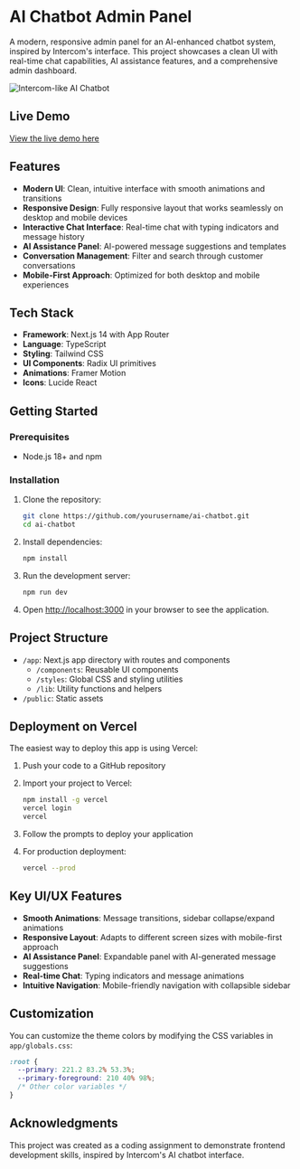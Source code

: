 # AI Chatbot Admin Panel

A modern, responsive admin panel for an AI-enhanced chatbot system, inspired by Intercom's interface. This project showcases a clean UI with real-time chat capabilities, AI assistance features, and a comprehensive admin dashboard.

![Intercom-like AI Chatbot](https://i.imgur.com/placeholder-image.png) <!-- Replace with an actual screenshot when deployed -->

## Live Demo

[View the live demo here](https://ai-chatbot-demo.vercel.app) <!-- Update with your actual deployment URL -->

## Features

- **Modern UI**: Clean, intuitive interface with smooth animations and transitions
- **Responsive Design**: Fully responsive layout that works seamlessly on desktop and mobile devices
- **Interactive Chat Interface**: Real-time chat with typing indicators and message history
- **AI Assistance Panel**: AI-powered message suggestions and templates
- **Conversation Management**: Filter and search through customer conversations
- **Mobile-First Approach**: Optimized for both desktop and mobile experiences

## Tech Stack

- **Framework**: Next.js 14 with App Router
- **Language**: TypeScript
- **Styling**: Tailwind CSS
- **UI Components**: Radix UI primitives
- **Animations**: Framer Motion
- **Icons**: Lucide React

## Getting Started

### Prerequisites

- Node.js 18+ and npm

### Installation

1. Clone the repository:
   ```bash
   git clone https://github.com/yourusername/ai-chatbot.git
   cd ai-chatbot
   ```

2. Install dependencies:
   ```bash
   npm install
   ```

3. Run the development server:
   ```bash
   npm run dev
   ```

4. Open [http://localhost:3000](http://localhost:3000) in your browser to see the application.

## Project Structure

- `/app`: Next.js app directory with routes and components
  - `/components`: Reusable UI components
  - `/styles`: Global CSS and styling utilities
  - `/lib`: Utility functions and helpers
- `/public`: Static assets

## Deployment on Vercel

The easiest way to deploy this app is using Vercel:

1. Push your code to a GitHub repository

2. Import your project to Vercel:
   ```bash
   npm install -g vercel
   vercel login
   vercel
   ```

3. Follow the prompts to deploy your application

4. For production deployment:
   ```bash
   vercel --prod
   ```

## Key UI/UX Features

- **Smooth Animations**: Message transitions, sidebar collapse/expand animations
- **Responsive Layout**: Adapts to different screen sizes with mobile-first approach
- **AI Assistance Panel**: Expandable panel with AI-generated message suggestions
- **Real-time Chat**: Typing indicators and message animations
- **Intuitive Navigation**: Mobile-friendly navigation with collapsible sidebar

## Customization

You can customize the theme colors by modifying the CSS variables in `app/globals.css`:

```css
:root {
  --primary: 221.2 83.2% 53.3%;
  --primary-foreground: 210 40% 98%;
  /* Other color variables */
}
```

## Acknowledgments

This project was created as a coding assignment to demonstrate frontend development skills, inspired by Intercom's AI chatbot interface. 